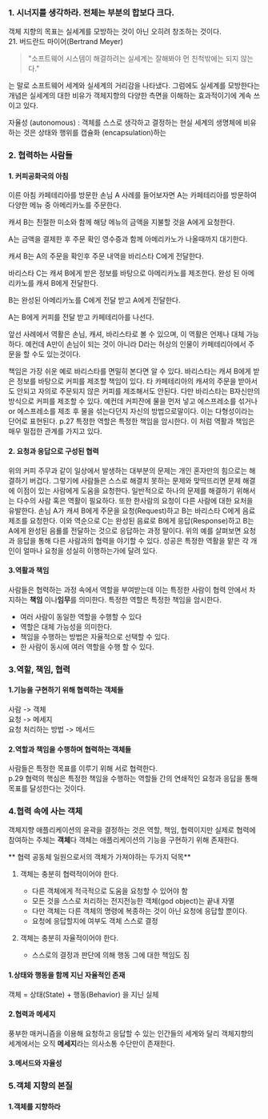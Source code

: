 ### 1. 시너지를 생각하라. 전체는 부분의 합보다 크다.

객체 지향의 목표는 실세계를 모방하는 것이 아닌 오히려 창조하는 것이다.\
21. 버드란드 마이어(Bertrand Meyer)
>"소프트웨어 시스템이 해결하려는 실세계는 잘해봐야 먼 친척밖에는 되지 않는다."
> 
는 말로 소프트웨어 세계와 실세계의 거리감을 나타냈다. 그럼에도 실세계를 모방한다는 개념은 실세계의 대한 비유가 객체지향의 다양한 측면을 이해하는 효과적이기에 계속 쓰이고 있다.

자율성 (autonomous) :  객체를 스스로 생각하고 결정하는 현실 세계의 생명체에 비유하는 것은 상태와 행위를 캡슐화 (encapsulation)하는 

### 2. 협력하는 사람들

#### 1. 커피공화국의 아침
이른 아침 카페테리아를 방문한 손님 A 사례를 들어보자면 A는 카페테리아를 방문하여 다양한 메뉴 중 아메리카노를 주문한다.

캐셔 B는 친절한 미소와 함께 해당 메뉴의 금액을 지불할 것을 A에게 요청한다.

A는 금액을 결제한 후 주문 확인 영수증과 함께 아메리카노가 나올때까지 대기한다.

캐셔 B는 A의 주문을 확인후 주문 내역을 바리스타 C에게 전달한다.

바리스타 C는 캐셔 B에게 받은 정보를 바탕으로 아메리카노를 제조한다. 완성 된 아메리카노를 캐셔 B에게 전달한다.

B는 완성된 아메리카노를 C에게 전달 받고 A에게 전달한다.

A는 B에게 커피를 전달 받고 카페테리아를 나선다.

앞선 사례에서 역활은 손님, 캐셔, 바리스타로 볼 수 있으며, 이 역활은 언제나 대체 가능 하다. 예컨데 A만이 손님이 되는 것이 아니라 D라는 허상의 인물이 카페테리아에서 주문을 할 수도 있는것이다.

책임은 가장 쉬운 예로 바리스타를 면밀히 본다면 알 수 있다. 바리스타는 캐셔 B에게 받은 정보를 바탕으로 커피를 제조할 책임이 있다. 타 카페테리아의 캐셔의 주문을 받아서도 안되고 자의로 주문되지 않은 커피를 제조해서도 안된다.
다만 바리스타는 B자신만의 방식으로 커피를 제조할 수 있다. 예컨데 커피잔에 물을 먼저 넣고 에스프레소를 섞거나 or 에스프레소를 제조 후 물을 섞는다던지 자신의 방법으로말이다.
이는 다형성이라는 단어로 표현된다.
p.27
특정한 역할은 특정한 책임을 암시한다.
이 처럼 역활과 책임은 매우 밀접한 관계를 가지고 있다.

#### 2. 요청과 응답으로 구성된 협력
위의 커피 주무과 같이 일상에서 발생하는 대부분의 문제는 개인 혼자만의 힘으로는 해결하기 버겁다. 그렇기에 사람들은 스스로 해결치 못하는 문제와 맞딱뜨리면 문제 해결에 이점이 있는 사람에게 도움을 요청한다.
일반적으로 하나의 문제를 해결하기 위해서는 다수의 사람 혹은 역활이 필요하다. 또한 한사람의 요청이 다른 사람에 대한 요처을 유발한다. 
손님 A가 캐셔 B에게 주문을 요청(Request)하고 B는 바리스타 C에게 음료 제조를 요청한다.
이와 역순으로 C는 완성된 음료로 B에게 응답(Response)하고 B는 A에게 완성된 음룔를 전달하는 것으로 응답하는 과정 말이다.
위의 예를 살펴보면 요청과 응답을 통해 다른 사람과의 협력을 야기할 수 있다. 성공은 특정한 역활을 맡은 각 개인이 얼마나 요청을 성실히 이행하는가에 달려 있다.

#### 3.역활과 책임
사람들은 협력하는 과정 속에서 역할을 부여받는데 이는 특정한 사람이 협력 안에서 차지하는 **책임** 이나**임무**를 의미한다. 
특정한 역할은 특정한 책임을 암시한다.

- 여러 사람이 동일한 역할을 수행할 수 있다
- 역할은 대체 가능성을 의미한다.
- 책임을 수행하는 방법은 자율적으로 선택할 수 있다.
- 한 사람이 동시에 여러 역할을 수행 할 수 있다.

### 3.역할, 책임, 협력

#### 1.기능을 구현하기 위해 협력하는 객체들
사람 -> 객체 \
요청 -> 메세지 \
요청 처리하는 방법 -> 메서드

#### 2.역할과 책임을 수행하며 협력하는 객체들
사람들은 특정한 목표를 이루기 위해 서로 협력한다.\
p.29 협력의 핵심은 특정한 책임을 수행하는 역할들 간의 연쇄적인 요청과 응답을 통해 목표를 달성한다는 것이다.

### 4.협력 속에 사는 객체
객체지향 애플리케이션의 윤곽을 결정하는 것은 역할, 책임, 협력이지만 실제로 협력에 참여하는 주체는 **객체**다
객체는 애플리케이션의 기능을 구현하기 위해 존재한다.

** 협력 공동체 일원으로서의 객체가 가져야하는 두가지 덕목**
1. 객체는 충분히 협력적이어야 한다.
    - 다른 객체에게 적극적으로 도움을 요청할 수 있어야 함
    - 모든 것을 스스로 처리하는 전지전능한 객체(god object)는 끝내 자멸
    - 다만 객체는 다른 객체의 명령에 복종하는 것이 아닌 요청에 응답할 뿐이다.
    - 요청에 응답할지에 여부도 객체 스스로 결정
   
2. 객체는 충분히 자율적이어야 한다.
   - 스스로의 결정과 판단에 의해 행동 그에 대한 책임도 짐

#### 1.상태와 행동을 함께 지닌 자율적인 존재
객체 =  상태(State) + 행동(Behavior) 을 지닌 실체
#### 2.협력과 메세지
풍부한 매커니즘을 이용해 요청하고 응답할 수 있는 인간들의 세계와 달리 객체지향의 세계에서는 오직 **메세지**라는 의사소통 수단만이 존재한다.
#### 3.메서드와 자율성
### 5.객체 지향의 본질
#### 1.객체를 지향하라

















